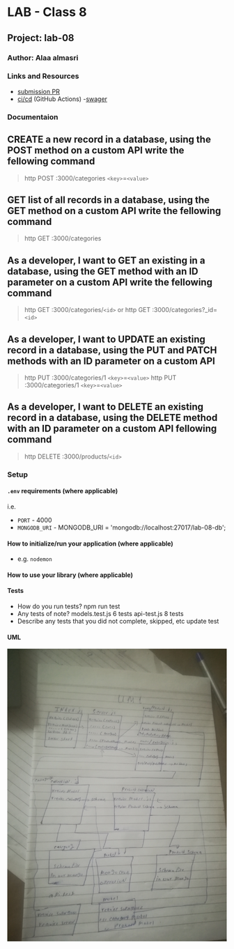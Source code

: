 # LAB - Class 8

## Project: lab-08

### Author: Alaa almasri

### Links and Resources

- [submission PR](https://github.com/alaaalmasri12/api-server/pull/3)
- [ci/cd](https://github.com/alaaalmasri12/api-server/actions/runs/122862729) (GitHub Actions)
-[swager](https://app.swaggerhub.com/apis/alaaalmasri12/lab-06-api/0.1)
### Documentaion

## CREATE a new record in a database, using the POST method on a custom API write the fellowing command
>http POST :3000/categories `<key>`=`<value>`

## GET list of all records in a database, using the GET method on a custom API write the fellowing command

>http GET :3000/categories


## As a developer, I want to GET an existing in a database, using the GET method with an ID parameter on a custom API write the fellowing command


>http GET :3000/categories/`<id>` or
>http GET :3000/categories?_id=`<id>`
## As a developer, I want to UPDATE an existing record in a database, using the PUT and PATCH methods with an ID parameter on a custom API

>http PUT :3000/categories/1 `<key>`=`<value>`
>http PUT :3000/categories/1 `<key>`=`<value>`


## As a developer, I want to DELETE an existing record in a database, using the DELETE method with an ID parameter on a custom API fellowing command

>http DELETE :3000/products/`<id>`



### Setup

#### `.env` requirements (where applicable)

i.e.

- `PORT` - 4000
- `MONGODB_URI` - MONGODB_URI = 'mongodb://localhost:27017/lab-08-db';

#### How to initialize/run your application (where applicable)

- e.g. `nodemon`

#### How to use your library (where applicable)

#### Tests

- How do you run tests?
 npm run test 
- Any tests of note?
models.test.js 6 tests
api-test.js  8 tests
- Describe any tests that you did not complete, skipped, etc
update test

#### UML
![lab8](assets/uml.jpg)


